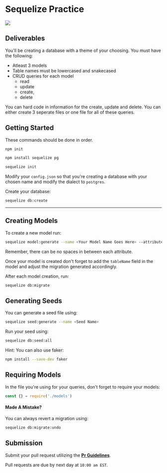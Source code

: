 # Sequelize Practice

![](https://www.habilelabs.io/wp-content/uploads/2020/11/Solving-Pagination-and-Filter-Issue-in-Sequelize-Using-QueryGenerator-1.jpg)

## Deliverables

You'll be creating a database with a theme of your choosing. You must have the following:

- Atleast 3 models
- Table names must be lowercased and snakecased
- CRUD queries for each model
  - read
  - update
  - create,
  - delete

You can hard code in information for the create, update and delete. You can either create 3 seperate files or one file for all of these queries.

## Getting Started

These commands should be done in order.

```sh
npm init
```

```sh
npm install sequelize pg
```

```sh
sequelize init
```

Modify your `config.json` so that you're creating a database with your chosen name and modify the dialect to `postgres`.

Create your database:

```sh
sequelize db:create
```

---

## Creating Models

To create a new model run:

```sh
sequelize model:generate --name <Your Model Name Goes Here> --attributes <someattribute>:<somedatatype>,<other stuff...>
```

Remember, there can be no spaces in between each attribute.

Once your model is created don't forget to add the `tableName` field in the model and adjust the migration generated accordingly.

After each model creation, run:

```sh
sequelize db:migrate
```

## Generating Seeds

You can generate a seed file using:

```sh
sequelize seed:generate --name <Seed Name>
```

Run your seed using:

```sh
sequelize db:seed:all
```

Hint: You can also use faker:

```sh
npm install --save-dev faker
```

## Requiring Models

In the file you're using for your queries, don't forget to require your models:

```js
const {} = require('./models')
```

#### Made A Mistake?

You can always revert a migration using:

```sh
sequelize db:migrate:undo
```

## Submission

Submit your pull request utilizing the **[Pr Guidelines](https://github.com/SEI-R-1-25/template_pull_request)**.

Pull requests are due by next day at `10:00 am EST`.
